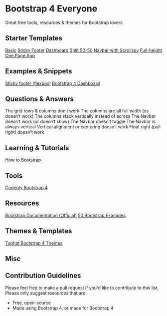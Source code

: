 Bootstrap 4 Everyone
==
Great free tools, resources &amp; themes for Bootstrap lovers

## Starter Templates
[Basic](http://getbootstrap.com/docs/4.1/getting-started/introduction/#starter-template)
[Sticky Footer](https://www.codeply.com/go/wECEBeWpLO/bootstrap-4-sticky-footer-flexbox)
[Dashboard](https://www.codeply.com/go/KrUO8QpyXP/bootstrap-4-dashboard)
[Split 50-50](https://www.codeply.com/go/IuOp3nvCpy/bootstrap-4-split-layout)
[Navbar with Scrollspy](https://www.codeply.com/go/7CDRomtM0D/bootstrap-4-scrollspy)
[Full-height One Page App](https://www.codeply.com/go/KQGHuwmOiv/bootstrap-4-full-height-layout)

## Examples &amp; Snippets
[Sticky footer (flexbox)](https://www.codeply.com/go/wECEBeWpLO/bootstrap-4-sticky-footer-flexbox)
[Bootstrap 4 Dashboard](https://www.codeply.com/go/KrUO8QpyXP/bootstrap-4-dashboard)

## Questions &amp; Answers
The grid rows & columns don’t work
The columns are all full width (xs doesn’t work)
The columns stack vertically instead of across
The Navbar doesn’t work (or doesn’t show)
The Navbar doesn’t toggle
The Navbar is always vertical
Vertical alignment or centering doesn’t work
Float right (pull right) doesn’t work

## Learning &amp; Tutorials
[How to Bootstrap](http://bootstrap.themes.guide/how-to.html)

## Tools
[Codeply Bootstrap 4](https://codeply.com)

## Resources
[Bootstrap Documentation (Official)](https://getbootstrap.com)
[50 Bootstrap Examples](https://www.codeply.com/bootstrap-4-examples)

## Themes &amp; Templates
[Tophat Bootstrap 4 Themes](https://themesguide.github.io/top-hat/dist/)

## Misc



## Contribution Guidelines

Please feel free to make a pull request if you'd like to contribute to thw list. Please only suggest resources that are:

- Free, open-source
- Made using Bootstrap 4, or made for Bootstrap 4
